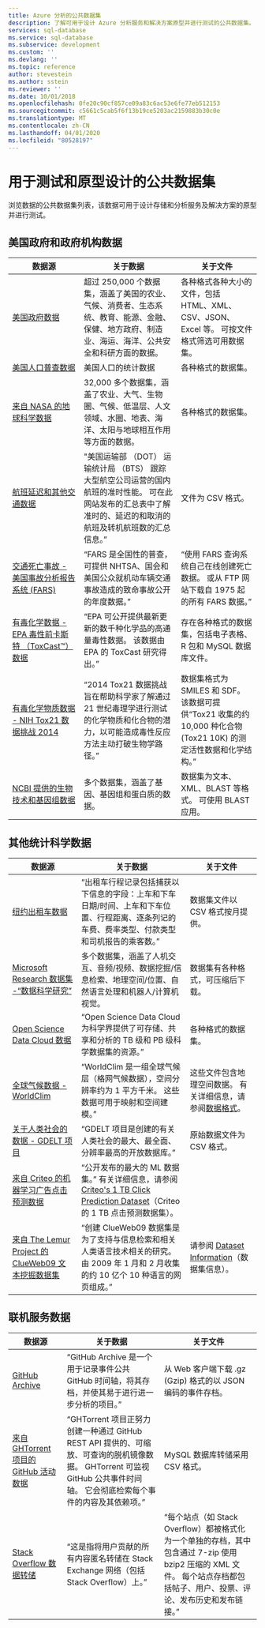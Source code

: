 ```yaml
---
title: Azure 分析的公共数据集
description: 了解可用于设计 Azure 分析服务和解决方案原型并进行测试的公共数据集。
services: sql-database
ms.service: sql-database
ms.subservice: development
ms.custom: ''
ms.devlang: ''
ms.topic: reference
author: stevestein
ms.author: sstein
ms.reviewer: ''
ms.date: 10/01/2018
ms.openlocfilehash: 0fe20c90cf857ce09a83c6ac53e6fe77eb512153
ms.sourcegitcommit: c5661c5cab5f6f13b19ce5203ac2159883b30c0e
ms.translationtype: MT
ms.contentlocale: zh-CN
ms.lasthandoff: 04/01/2020
ms.locfileid: "80528197"
---
```

# <a name="public-data-sets-for-testing-and-prototyping"></a>用于测试和原型设计的公共数据集

浏览数据的公共数据集列表，该数据可用于设计存储和分析服务及解决方案的原型并进行测试。

## <a name="us-government-and-agency-data"></a>美国政府和政府机构数据

| 数据源 | 关于数据 | 关于文件 |
|---|---|---|
| [美国政府数据](https://catalog.data.gov/dataset) | 超过 250,000 个数据集，涵盖了美国的农业、气候、消费者、生态系统、教育、能源、金融、保健、地方政府、制造业、海运、海洋、公共安全和科研方面的数据。 | 各种格式各种大小的文件，包括 HTML、XML、CSV、JSON、Excel 等。 可按文件格式筛选可用数据集。 |
| [美国人口普查数据](https://www.census.gov/data.html) | 美国人口的统计数据 | 各种格式的数据集。 |
| [来自 NASA 的地球科学数据](https://earthdata.nasa.gov/) | 32,000 多个数据集，涵盖了农业、大气、生物圈、气候、低温层、人文领域、水圈、地表、海洋、太阳与地球相互作用等方面的数据。 | 各种格式的数据集。 |
| [航班延迟和其他交通数据](https://www.transtats.bts.gov/OT_Delay/OT_DelayCause1.asp) | "美国运输部 （DOT） 运输统计局 （BTS） 跟踪大型航空公司运营的国内航班的准时性能。 可在此网站发布的汇总表中了解准时的、延迟的和取消的航班及转机航班数的汇总信息。” | 文件为 CSV 格式。 |
| [交通死亡事故 - 美国事故分析报告系统 (FARS)](https://www.nhtsa.gov/FARS) | “FARS 是全国性的普查，可提供 NHTSA、国会和美国公众就机动车辆交通事故造成的致命事故公开的年度数据。” | “使用 FARS 查询系统自己在线创建死亡数据。 或从 FTP 网站下载自 1975 起的所有 FARS 数据。” |
| [有毒化学数据 - EPA 毒性前卡斯特 （ToxCast&trade;） 数据](https://www.epa.gov/chemical-research/toxicity-forecaster-toxcasttm-data) | “EPA 可公开提供最新更新的数千种化学品的高通量毒性数据。 该数据由 EPA 的 ToxCast 研究得出。” | 存在各种格式的数据集，包括电子表格、R 包和 MySQL 数据库文件。 |
| [有毒化学物质数据 - NIH Tox21 数据挑战 2014](https://tripod.nih.gov/tox21/challenge/) | “2014 Tox21 数据挑战旨在帮助科学家了解通过 21 世纪毒理学进行测试的化学物质和化合物的潜力，以可能造成毒性反应方法主动打破生物学路径。” | 数据集格式为 SMILES 和 SDF。 该数据可提供“Tox21 收集的约 10,000 种化合物 (Tox21 10K) 的测定活性数据和化学结构。” |
| [NCBI 提供的生物技术和基因组数据](https://www.ncbi.nlm.nih.gov/guide/data-software/) | 多个数据集，涵盖了基因、基因组和蛋白质的数据。 | 数据集为文本、XML、BLAST 等格式。 可使用 BLAST 应用。 |

## <a name="other-statistical-and-scientific-data"></a>其他统计科学数据

| 数据源 | 关于数据 | 关于文件 |
|---|---|---|
| [纽约出租车数据](http://www.nyc.gov/html/tlc/html/about/trip_record_data.shtml) | “出租车行程记录包括捕获以下信息的字段：上车和下车日期/时间、上车和下车位置、行程距离、逐条列记的车费、费率类型、付款类型和司机报告的乘客数。” | 数据集文件以 CSV 格式按月提供。 |
| [Microsoft Research 数据集 -“数据科学研究”](https://www.microsoft.com/research/academic-program/data-science-microsoft-research/) | 多个数据集，涵盖了人机交互、音频/视频、数据挖掘/信息检索、地理空间/位置、自然语言处理和机器人/计算机视觉。 | 数据集有各种格式，可压缩后下载。 |
| [Open Science Data Cloud 数据](https://www.opensciencedatacloud.org/projects/) | “Open Science Data Cloud 为科学界提供了可存储、共享和分析的 TB 级和 PB 级科学数据集的资源。”| 各种格式的数据集。 |
| [全球气候数据 - WorldClim](https://worldclim.org/) | “WorldClim 是一组全球气候层（格网气候数据），空间分辨率约为 1 平方千米。 这些数据可用于映射和空间建模。” | 这些文件包含地理空间数据。 有关详细信息，请参阅[数据格式](https://worldclim.org/formats1)。 |
| [关于人类社会的数据 - GDELT 项目](https://www.gdeltproject.org/data.html) | “GDELT 项目是创建的有关人类社会的最大、最全面、分辨率最高的开放数据库。” | 原始数据文件为 CSV 格式。 |
| [来自 Criteo 的机器学习广告点击预测数据](https://labs.criteo.com/2013/12/download-terabyte-click-logs/) | “公开发布的最大的 ML 数据集。” 有关详细信息，请参阅 [Criteo's 1 TB Click Prediction Dataset](https://blogs.technet.microsoft.com/machinelearning/20../../now-available-on-azure-ml-criteos-1tb-click-prediction-dataset/)（Criteo 的 1 TB 点击预测数据集）。 | |
| [来自 The Lemur Project 的 ClueWeb09 文本挖掘数据集](https://www.lemurproject.org/clueweb09.php/) | “创建 ClueWeb09 数据集是为了支持与信息检索和相关人类语言技术相关的研究。 由 2009 年 1 月和 2 月收集的约 10 亿个 10 种语言的网页组成。” | 请参阅 [Dataset Information](https://www.lemurproject.org/clueweb09/datasetInformation.php)（数据集信息）。|

## <a name="online-service-data"></a>联机服务数据

| 数据源 | 关于数据 | 关于文件 |
|---|---|---|
| [GitHub Archive](https://www.githubarchive.org/) | “GitHub Archive 是一个用于记录事件公共 GitHub 时间轴，将其存档，并使其易于进行进一步分析的项目。” | 从 Web 客户端下载 .gz (Gzip) 格式的以 JSON 编码的事件存档。 |
| [来自 GHTorrent 项目的 GitHub 活动数据](http://ghtorrent.org/) | “GHTorrent 项目正努力创建一种通过 GitHub REST API 提供的、可缩放、可查询的脱机镜像数据。 GHTorrent 可监视 GitHub 公共事件时间轴。 它会彻底检索每个事件的内容及其依赖项。” | MySQL 数据库转储采用 CSV 格式。 |
| [Stack Overflow 数据转储](https://archive.org/details/stackexchange) | “这是指将用户贡献的所有内容匿名转储在 Stack Exchange 网络（包括 Stack Overflow）上。” | “每个站点（如 Stack Overflow）都被格式化为一个单独的存档，其中包含通过 7-zip 使用 bzip2 压缩的 XML 文件。 每个站点存档都包括帖子、用户、投票、评论、发布历史和发布链接。” |
